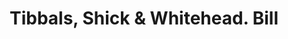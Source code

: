 ---
doi: 10.7916/D8QR687V
date_other: '1870'
date_other_textual: 1870-1879
form: printed ephemera
genre:
- Invoices
name:
- Tibbals, Shick & Whitehead
object_in_context_url: https://biggert.cul.columbia.edu/items/view/ave_biggert_01367
subject_hierarchical_geographic:
- Erie, Pennsylvania, United States
subject_name:
- Tibbals, Shick & Whitehead
title: Tibbals, Shick & Whitehead. Bill
sort_title: Tibbals, Shick & Whitehead. Bill
call_number: ave_biggert_01367
coordinates:
- 42.129444444444445,-80.085
pid: ave_biggert_01367
identifiers: ave_biggert_01367
thumbnail: false
permalink: /biggert/ave_biggert_01367/
layout: iiif-image-page
---